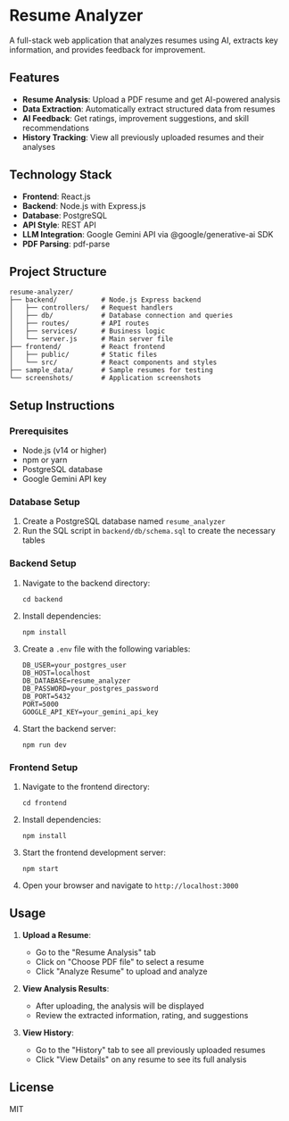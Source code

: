 # Resume Analyzer

A full-stack web application that analyzes resumes using AI, extracts key information, and provides feedback for improvement.

## Features

- **Resume Analysis**: Upload a PDF resume and get AI-powered analysis
- **Data Extraction**: Automatically extract structured data from resumes
- **AI Feedback**: Get ratings, improvement suggestions, and skill recommendations
- **History Tracking**: View all previously uploaded resumes and their analyses

## Technology Stack

- **Frontend**: React.js
- **Backend**: Node.js with Express.js
- **Database**: PostgreSQL
- **API Style**: REST API
- **LLM Integration**: Google Gemini API via @google/generative-ai SDK
- **PDF Parsing**: pdf-parse

## Project Structure

```
resume-analyzer/
├── backend/           # Node.js Express backend
│   ├── controllers/   # Request handlers
│   ├── db/            # Database connection and queries
│   ├── routes/        # API routes
│   ├── services/      # Business logic
│   └── server.js      # Main server file
├── frontend/          # React frontend
│   ├── public/        # Static files
│   └── src/           # React components and styles
├── sample_data/       # Sample resumes for testing
└── screenshots/       # Application screenshots
```

## Setup Instructions

### Prerequisites

- Node.js (v14 or higher)
- npm or yarn
- PostgreSQL database
- Google Gemini API key

### Database Setup

1. Create a PostgreSQL database named `resume_analyzer`
2. Run the SQL script in `backend/db/schema.sql` to create the necessary tables

### Backend Setup

1. Navigate to the backend directory:
   ```
   cd backend
   ```

2. Install dependencies:
   ```
   npm install
   ```

3. Create a `.env` file with the following variables:
   ```
   DB_USER=your_postgres_user
   DB_HOST=localhost
   DB_DATABASE=resume_analyzer
   DB_PASSWORD=your_postgres_password
   DB_PORT=5432
   PORT=5000
   GOOGLE_API_KEY=your_gemini_api_key
   ```

4. Start the backend server:
   ```
   npm run dev
   ```

### Frontend Setup

1. Navigate to the frontend directory:
   ```
   cd frontend
   ```

2. Install dependencies:
   ```
   npm install
   ```

3. Start the frontend development server:
   ```
   npm start
   ```

4. Open your browser and navigate to `http://localhost:3000`

## Usage

1. **Upload a Resume**:
   - Go to the "Resume Analysis" tab
   - Click on "Choose PDF file" to select a resume
   - Click "Analyze Resume" to upload and analyze

2. **View Analysis Results**:
   - After uploading, the analysis will be displayed
   - Review the extracted information, rating, and suggestions

3. **View History**:
   - Go to the "History" tab to see all previously uploaded resumes
   - Click "View Details" on any resume to see its full analysis

## License

MIT